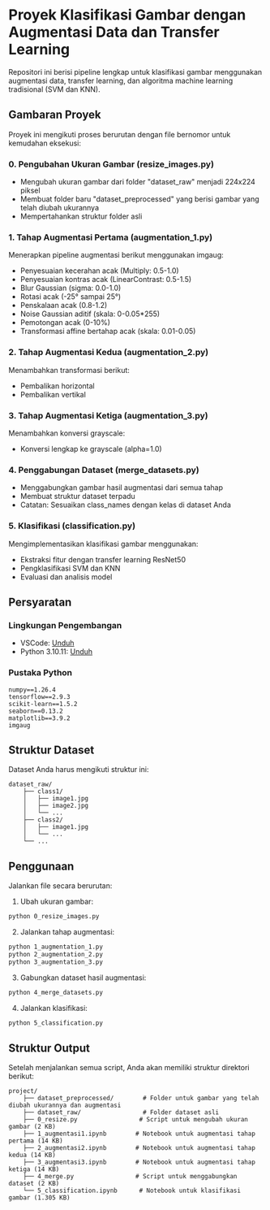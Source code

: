 # Proyek Klasifikasi Gambar dengan Augmentasi Data dan Transfer Learning

Repositori ini berisi pipeline lengkap untuk klasifikasi gambar menggunakan augmentasi data, transfer learning, dan algoritma machine learning tradisional (SVM dan KNN).

## Gambaran Proyek

Proyek ini mengikuti proses berurutan dengan file bernomor untuk kemudahan eksekusi:

### 0. Pengubahan Ukuran Gambar (resize_images.py)
- Mengubah ukuran gambar dari folder "dataset_raw" menjadi 224x224 piksel
- Membuat folder baru "dataset_preprocessed" yang berisi gambar yang telah diubah ukurannya
- Mempertahankan struktur folder asli

### 1. Tahap Augmentasi Pertama (augmentation_1.py)
Menerapkan pipeline augmentasi berikut menggunakan imgaug:
- Penyesuaian kecerahan acak (Multiply: 0.5-1.0)
- Penyesuaian kontras acak (LinearContrast: 0.5-1.5)
- Blur Gaussian (sigma: 0.0-1.0)
- Rotasi acak (-25° sampai 25°)
- Penskalaan acak (0.8-1.2)
- Noise Gaussian aditif (skala: 0-0.05*255)
- Pemotongan acak (0-10%)
- Transformasi affine bertahap acak (skala: 0.01-0.05)

### 2. Tahap Augmentasi Kedua (augmentation_2.py)
Menambahkan transformasi berikut:
- Pembalikan horizontal
- Pembalikan vertikal

### 3. Tahap Augmentasi Ketiga (augmentation_3.py)
Menambahkan konversi grayscale:
- Konversi lengkap ke grayscale (alpha=1.0)

### 4. Penggabungan Dataset (merge_datasets.py)
- Menggabungkan gambar hasil augmentasi dari semua tahap
- Membuat struktur dataset terpadu
- Catatan: Sesuaikan class_names dengan kelas di dataset Anda

### 5. Klasifikasi (classification.py)
Mengimplementasikan klasifikasi gambar menggunakan:
- Ekstraksi fitur dengan transfer learning ResNet50
- Pengklasifikasi SVM dan KNN
- Evaluasi dan analisis model

## Persyaratan

### Lingkungan Pengembangan
- VSCode: [Unduh](https://code.visualstudio.com/download)
- Python 3.10.11: [Unduh](https://www.python.org/downloads/release/python-31011/)

### Pustaka Python
```
numpy==1.26.4
tensorflow==2.9.3
scikit-learn==1.5.2
seaborn==0.13.2
matplotlib==3.9.2
imgaug
```

## Struktur Dataset
Dataset Anda harus mengikuti struktur ini:
```
dataset_raw/
    ├── class1/
    │   ├── image1.jpg
    │   ├── image2.jpg
    │   └── ...
    ├── class2/
    │   ├── image1.jpg
    │   └── ...
    └── ...
```

## Penggunaan

Jalankan file secara berurutan:

1. Ubah ukuran gambar:
```bash
python 0_resize_images.py
```

2. Jalankan tahap augmentasi:
```bash
python 1_augmentation_1.py
python 2_augmentation_2.py
python 3_augmentation_3.py
```

3. Gabungkan dataset hasil augmentasi:
```bash
python 4_merge_datasets.py
```

4. Jalankan klasifikasi:
```bash
python 5_classification.py
```

## Struktur Output

Setelah menjalankan semua script, Anda akan memiliki struktur direktori berikut:
```
project/
    ├── dataset_preprocessed/        # Folder untuk gambar yang telah diubah ukurannya dan augmentasi
    ├── dataset_raw/                 # Folder dataset asli
    ├── 0_resize.py                 # Script untuk mengubah ukuran gambar (2 KB)
    ├── 1_augmentasi1.ipynb        # Notebook untuk augmentasi tahap pertama (14 KB)
    ├── 2_augmentasi2.ipynb        # Notebook untuk augmentasi tahap kedua (14 KB)
    ├── 3_augmentasi3.ipynb        # Notebook untuk augmentasi tahap ketiga (14 KB)
    ├── 4_merge.py                 # Script untuk menggabungkan dataset (2 KB)
    └── 5_classification.ipynb      # Notebook untuk klasifikasi gambar (1.305 KB)
```

